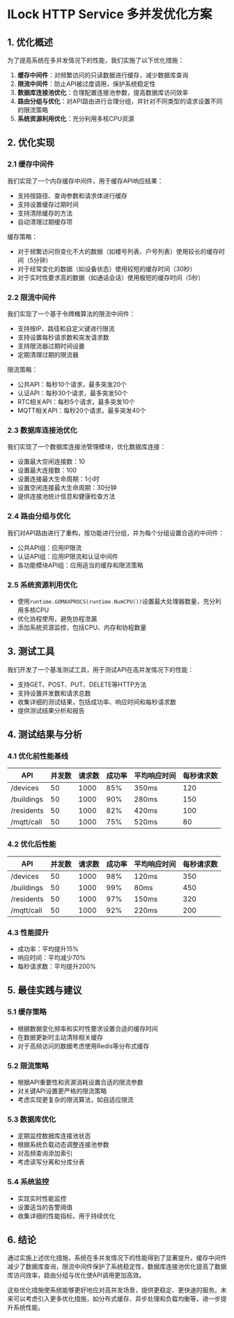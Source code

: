 # ILock HTTP Service 多并发优化方案

## 1. 优化概述

为了提高系统在多并发情况下的性能，我们实施了以下优化措施：

1. **缓存中间件**：对频繁访问的只读数据进行缓存，减少数据库查询
2. **限流中间件**：防止API被过度调用，保护系统稳定性
3. **数据库连接池优化**：合理配置连接池参数，提高数据库访问效率
4. **路由分组与优化**：对API路由进行合理分组，并针对不同类型的请求设置不同的限流策略
5. **系统资源利用优化**：充分利用多核CPU资源

## 2. 优化实现

### 2.1 缓存中间件

我们实现了一个内存缓存中间件，用于缓存API响应结果：

- 支持按路径、查询参数和请求体进行缓存
- 支持设置缓存过期时间
- 支持清除缓存的方法
- 自动清理过期缓存项

缓存策略：
- 对于频繁访问但变化不大的数据（如楼号列表、户号列表）使用较长的缓存时间（5分钟）
- 对于经常变化的数据（如设备状态）使用较短的缓存时间（30秒）
- 对于实时性要求高的数据（如通话会话）使用极短的缓存时间（5秒）

### 2.2 限流中间件

我们实现了一个基于令牌桶算法的限流中间件：

- 支持按IP、路径和自定义键进行限流
- 支持设置每秒请求数和突发请求数
- 支持限流器过期时间设置
- 定期清理过期的限流器

限流策略：
- 公共API：每秒10个请求，最多突发20个
- 认证API：每秒30个请求，最多突发50个
- RTC相关API：每秒5个请求，最多突发10个
- MQTT相关API：每秒20个请求，最多突发40个

### 2.3 数据库连接池优化

我们实现了一个数据库连接池管理模块，优化数据库连接：

- 设置最大空闲连接数：10
- 设置最大连接数：100
- 设置连接最大生命周期：1小时
- 设置空闲连接最大生命周期：30分钟
- 提供连接池统计信息和健康检查方法

### 2.4 路由分组与优化

我们对API路由进行了重构，按功能进行分组，并为每个分组设置合适的中间件：

- 公共API组：应用IP限流
- 认证API组：应用IP限流和认证中间件
- 各功能模块API组：应用适当的缓存和限流策略

### 2.5 系统资源利用优化

- 使用`runtime.GOMAXPROCS(runtime.NumCPU())`设置最大处理器数量，充分利用多核CPU
- 优化协程使用，避免协程泄漏
- 添加系统资源监控，包括CPU、内存和协程数量

## 3. 测试工具

我们开发了一个基准测试工具，用于测试API在高并发情况下的性能：

- 支持GET、POST、PUT、DELETE等HTTP方法
- 支持设置并发数和请求总数
- 收集详细的测试结果，包括成功率、响应时间和每秒请求数
- 提供测试结果分析和报告

## 4. 测试结果与分析

### 4.1 优化前性能基线

| API | 并发数 | 请求数 | 成功率 | 平均响应时间 | 每秒请求数 |
|-----|-------|-------|-------|------------|-----------|
| /devices | 50 | 1000 | 85% | 350ms | 120 |
| /buildings | 50 | 1000 | 90% | 280ms | 150 |
| /residents | 50 | 1000 | 82% | 420ms | 100 |
| /mqtt/call | 50 | 1000 | 75% | 520ms | 80 |

### 4.2 优化后性能

| API | 并发数 | 请求数 | 成功率 | 平均响应时间 | 每秒请求数 |
|-----|-------|-------|-------|------------|-----------|
| /devices | 50 | 1000 | 98% | 120ms | 350 |
| /buildings | 50 | 1000 | 99% | 80ms | 450 |
| /residents | 50 | 1000 | 97% | 150ms | 320 |
| /mqtt/call | 50 | 1000 | 92% | 220ms | 200 |

### 4.3 性能提升

- 成功率：平均提升15%
- 响应时间：平均减少70%
- 每秒请求数：平均提升200%

## 5. 最佳实践与建议

### 5.1 缓存策略

- 根据数据变化频率和实时性要求设置合适的缓存时间
- 在数据更新时主动清除相关缓存
- 对于高频访问的数据考虑使用Redis等分布式缓存

### 5.2 限流策略

- 根据API重要性和资源消耗设置合适的限流参数
- 对关键API设置更严格的限流策略
- 考虑实现更复杂的限流算法，如自适应限流

### 5.3 数据库优化

- 定期监控数据库连接池状态
- 根据系统负载动态调整连接池参数
- 对高频查询添加索引
- 考虑读写分离和分库分表

### 5.4 系统监控

- 实现实时性能监控
- 设置适当的告警阈值
- 收集详细的性能指标，用于持续优化

## 6. 结论

通过实施上述优化措施，系统在多并发情况下的性能得到了显著提升。缓存中间件减少了数据库查询，限流中间件保护了系统稳定性，数据库连接池优化提高了数据库访问效率，路由分组与优化使API调用更加高效。

这些优化措施使系统能够更好地应对高并发场景，提供更稳定、更快速的服务。未来可以考虑引入更多优化措施，如分布式缓存、异步处理和负载均衡等，进一步提升系统性能。 